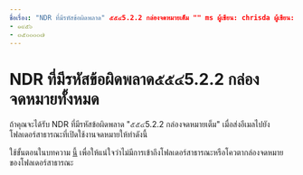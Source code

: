 ```yaml
---
ชื่อเรื่อง: "NDR ที่มีรหัสข้อผิดพลาด" ๕๕๔5.2.2 กล่องจดหมายเต็ม "" ms ผู้เขียน: chrisda ผู้เขียน: chrisda manager: dansimp ms. วันที่: 04/21/2020 ผู้ชม: ITPro ms: บทความ ms บริการ: o365-หุ่นยนต์ดูแล: NOINDEX, NOFOLLOW localization_priority: ปกติ ms กำหนดเอง: 
- ๑๙๕๖
- ๓๕๐๐๐๐๗
---
```


# <a name="ndr-with-error-code-554-522-mailbox-full"></a>NDR ที่มีรหัสข้อผิดพลาด๕๕๔5.2.2 กล่องจดหมายทั้งหมด

ถ้าคุณจะได้รับ NDR ที่มีรหัสข้อผิดพลาด "๕๕๔5.2.2 กล่องจดหมายเต็ม" เมื่อส่งอีเมลไปยังโฟลเดอร์สาธารณะที่เปิดใช้งานจดหมายให้ทำดังนี้  

ใช้ขั้นตอนในบทความ [นี้](https://aka.ms/554522) เพื่อให้แน่ใจว่าไม่มีการเข้าถึงโฟลเดอร์สาธารณะหรือโควตากล่องจดหมายของโฟลเดอร์สาธารณะ
